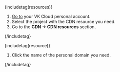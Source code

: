 {includetag(resources)}

1. [Go to](https://cloud.vk.com/app/en) your VK Cloud personal account.
1. Select the project with the CDN resource you need.
1. Go to the **CDN → CDN resources** section.

{/includetag}

{includetag(resource)}

1. Click the name of the personal domain you need.

{/includetag}
